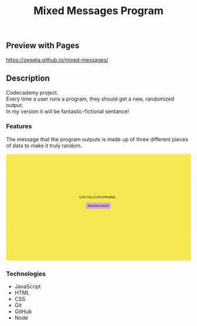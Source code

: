 <h1 align="center"><strong>Mixed Messages Program</strong></h1>
</br>

## Preview with Pages
https://zewela.github.io/mixed-messages/ 

## Description 
Codecademy project.  
Every time a user runs a program, they should get a new, randomized output.  
In my version it will be fantastic-fictional sentance! 

### Features 
The message that the program outputs is made up of three different pieces of data to make it truly random.

![image](image.png)

### Technologies
+ JavaScript
+ HTML
+ CSS
+ Git
+ GitHub
+ Node



